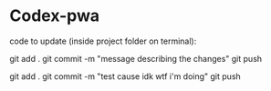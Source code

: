 # Codex-pwa

code to update (inside project folder on terminal):


git add .
git commit -m "message describing the changes"
git push




git add .
git commit -m "test cause idk wtf i'm doing"
git push
